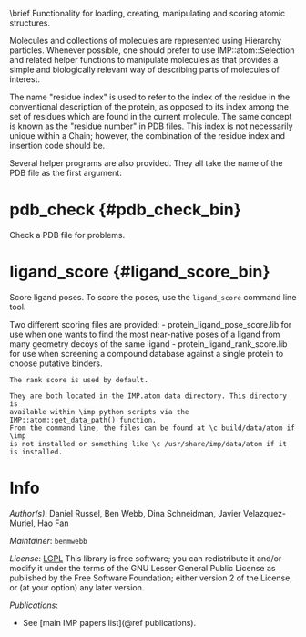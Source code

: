 \brief Functionality for loading, creating, manipulating and scoring atomic structures.

Molecules and collections of molecules are represented using Hierarchy particles. Whenever possible, one should prefer to use IMP::atom::Selection and related helper functions to manipulate molecules as that provides a simple and biologically relevant way of describing parts of molecules of interest.

The name "residue index" is used to refer to the index of the residue in the conventional description of the protein, as opposed to its index among the set of residues which are found in the current molecule. The same concept is known as the "residue number" in PDB files. This index is not necessarily unique within a Chain; however, the combination of the residue index and insertion code should be.

Several helper programs are also provided. They all take the name of the PDB
file as the first argument:

# pdb_check {#pdb_check_bin}
Check a PDB file for problems.

# ligand_score {#ligand_score_bin}
Score ligand poses.
To score the poses, use the `ligand_score` command line tool.

Two different scoring files are provided:
    - protein_ligand_pose_score.lib for use when one wants to find the
    most near-native poses of a ligand from many geometry decoys of the
    same ligand
    - protein_ligand_rank_score.lib for use when screening a compound database
    against a single protein to choose putative binders.

    The rank score is used by default.

    They are both located in the IMP.atom data directory. This directory is
    available within \imp python scripts via the IMP::atom::get_data_path() function.
    From the command line, the files can be found at \c build/data/atom if \imp
    is not installed or something like \c /usr/share/imp/data/atom if it is installed.

# Info

_Author(s)_: Daniel Russel, Ben Webb, Dina Schneidman, Javier Velazquez-Muriel, Hao Fan

_Maintainer_: `benmwebb`

_License_: [LGPL](http://www.gnu.org/licenses/old-licenses/lgpl-2.1.html)
This library is free software; you can redistribute it and/or
modify it under the terms of the GNU Lesser General Public
License as published by the Free Software Foundation; either
version 2 of the License, or (at your option) any later version.

_Publications_:
 - See [main IMP papers list](@ref publications).
